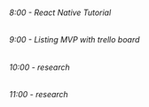 ###### 8:00 - React Native Tutorial
###### 9:00 - Listing MVP with trello board
###### 10:00 - research
###### 11:00 - research
